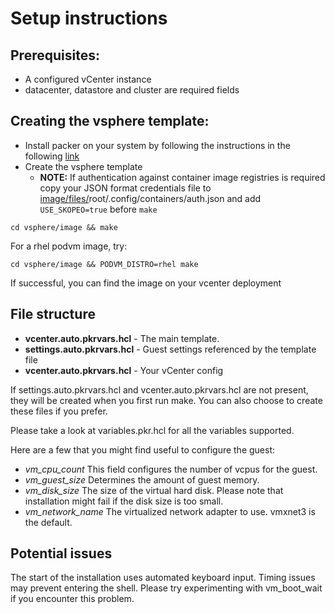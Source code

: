 # Setup instructions

## Prerequisites:

- A configured vCenter instance
- datacenter, datastore and cluster are required fields

## Creating the vsphere template:
- Install packer on your system by following the instructions in the following [link](https://learn.hashicorp.com/tutorials/packer/get-started-install-cli)
- Create the vsphere template
	- **NOTE:** If authentication against container image registries is required copy your JSON format credentials
	file to [image/files/](./image/files/)root/.config/containers/auth.json and add `USE_SKOPEO=true` before `make`
```
cd vsphere/image && make
```

For a rhel podvm image, try:
```
cd vsphere/image && PODVM_DISTRO=rhel make
```

If successful, you can find the image on your vcenter deployment

## File structure
- **vcenter.auto.pkrvars.hcl** - The main template.
- **settings.auto.pkrvars.hcl** - Guest settings referenced by the template file
- **vcenter.auto.pkrvars.hcl** - Your vCenter config

If settings.auto.pkrvars.hcl and vcenter.auto.pkrvars.hcl are not present, they will be created
when you first run make. You can also choose to create these files if you prefer.

Please take a look at variables.pkr.hcl for all the variables supported.

Here are a few that you might find useful to configure the guest:
- *vm_cpu_count*
  This field configures the number of vcpus for the guest.
- *vm_guest_size*
  Determines the amount of guest memory.
- *vm_disk_size*
  The size of the virtual hard disk. Please note that installation might fail if the disk size is too small.
- *vm_network_name*
  The virtualized network adapter to use. vmxnet3 is the default.

## Potential issues
The start of the installation uses automated keyboard input. Timing issues may prevent entering
the shell. Please try experimenting with vm_boot_wait if you encounter this problem.
